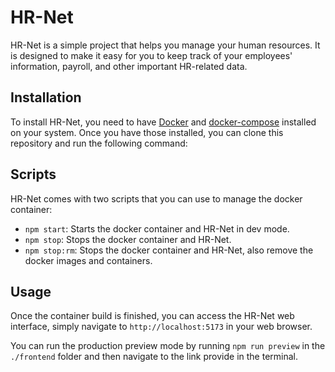 HR-Net
======

HR-Net is a simple project that helps you manage your human resources. It is designed to make it easy for you to keep
track of your employees' information, payroll, and other important HR-related data.

Installation
------------

To install HR-Net, you need to have [Docker](https://www.docker.com/)
and [docker-compose](https://docs.docker.com/compose/) installed on your system. Once you have those installed, you can
clone this repository and run the following command:

Scripts
-------

HR-Net comes with two scripts that you can use to manage the docker container:

- `npm start`: Starts the docker container and HR-Net in dev mode.
- `npm stop`: Stops the docker container and HR-Net.
- `npm stop:rm`: Stops the docker container and HR-Net, also remove the docker images and containers.

Usage
-----

Once the container build is finished, you can access the HR-Net web interface, simply navigate
to `http://localhost:5173` in your web
browser.

You can run the production preview mode by running `npm run preview` in the `./frontend` folder and then navigate to the
link
provide in the terminal.
